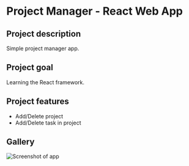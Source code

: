 # Project Manager - React Web App

## Project description

Simple project manager app.

## Project goal

Learning the React framework. 

## Project features

- Add/Delete project
- Add/Delete task in project

## Gallery
![Screenshot of app](/gallery/App.jpg)

